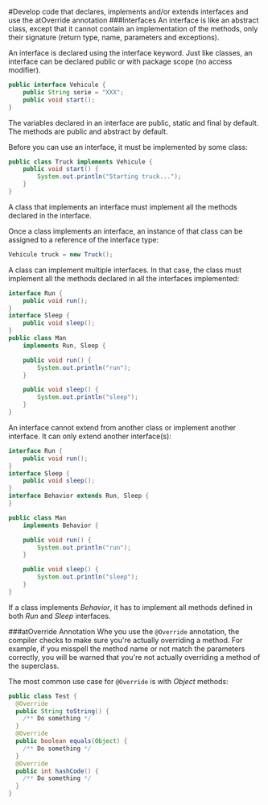 #Develop code that declares, implements and/or extends interfaces and use the atOverride annotation
###Interfaces
An interface is like an abstract class, except that it cannot contain an implementation of the methods, only their signature (return type, name, parameters and exceptions).

An interface is declared using the interface keyword. Just like classes, an interface can be declared public or with package scope (no access modifier).
````java
public interface Vehicule {
    public String serie = "XXX";
    public void start();
}
````
The variables declared in an interface are public, static and final by default. The methods are public and abstract by default.

Before you can use an interface, it must be implemented by some class:
````java
public class Truck implements Vehicule {
    public void start() {
        System.out.println("Starting truck...");
    }
}
````
A class that implements an interface must implement all the methods declared in the interface.

Once a class implements an interface, an instance of that class can be assigned to a reference of the interface type:
````java
Vehicule truck = new Truck();
````

A class can implement multiple interfaces. In that case, the class must implement all the methods declared in all the interfaces implemented:
````java
interface Run {
    public void run();
}
interface Sleep {
    public void sleep();
}
public class Man
    implements Run, Sleep {

    public void run() {
        System.out.println("run");
    }

    public void sleep() {
        System.out.println("sleep");
    }
}
````
An interface cannot extend from another class or implement another interface. It can only extend another interface(s):
````java
interface Run {
    public void run();
}
interface Sleep {
    public void sleep();
}
interface Behavior extends Run, Sleep {
}

public class Man
    implements Behavior {

    public void run() {
        System.out.println("run");
    }

    public void sleep() {
        System.out.println("sleep");
    }
}
````
If a class implements *Behavior*, it has to implement all methods defined in both *Run* and *Sleep* interfaces.

###atOverride Annotation
Whe you use the `@Override` annotation, the compiler checks to make sure you're actually overriding a method. For example, if you misspell the method name or not match the parameters correctly, you will be warned that you're not actually overriding a method of the superclass.  

The most common use case for `@Override` is with *Object* methods:
````java
public class Test {
  @Override
  public String toString() {
    /** Do something */
  }
  @Override
  public boolean equals(Object) {
    /** Do something */
  }
  @Override
  public int hashCode() {
    /** Do something */
  }
}
````
